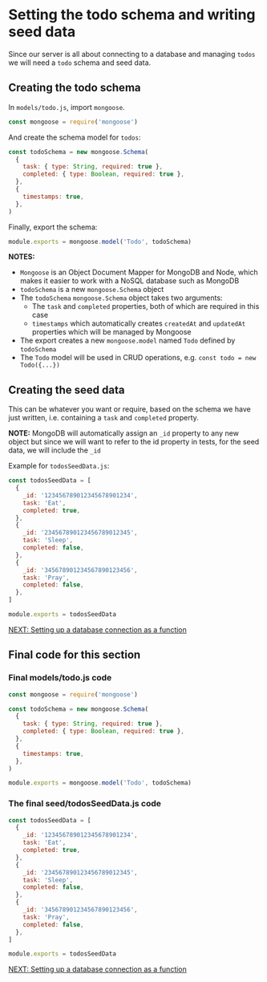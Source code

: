 # Setting the todo schema and writing seed data

Since our server is all about connecting to a database and managing `todos` we will need a `todo` schema and seed data.

## Creating the todo schema

In `models/todo.js`, import `mongoose`.

```javascript
const mongoose = require('mongoose')
```

And create the schema model for `todos`:

```javascript
const todoSchema = new mongoose.Schema(
  {
    task: { type: String, required: true },
    completed: { type: Boolean, required: true },
  },
  {
    timestamps: true,
  },
)
```

Finally, export the schema:

```javascript
module.exports = mongoose.model('Todo', todoSchema)
```

**NOTES:**

- `Mongoose` is an Object Document Mapper for MongoDB and Node, which makes it easier to work with a NoSQL database such as MongoDB
- `todoSchema` is a new `mongoose.Schema` object
- The `todoSchema` `mongoose.Schema` object takes two arguments:
  - The `task` and `completed` properties, both of which are required in this case
  - `timestamps` which automatically creates `createdAt` and `updatedAt` properties which will be managed by Mongoose
- The export creates a new `mongoose.model` named `Todo` defined by `todoSchema`
- The `Todo` model will be used in CRUD operations, e.g. `const todo = new Todo({...})`

## Creating the seed data

This can be whatever you want or require, based on the schema we have just written, i.e. containing a `task` and `completed` property.

**NOTE:** MongoDB will automatically assign an `_id` property to any new object but since we will want to refer to the id property in tests, for the seed data, we will include the `_id`

Example for `todosSeedData.js`:

```javascript
const todosSeedData = [
  {
    _id: '123456789012345678901234',
    task: 'Eat',
    completed: true,
  },
  {
    _id: '234567890123456789012345',
    task: 'Sleep',
    completed: false,
  },
  {
    _id: '345678901234567890123456',
    task: 'Pray',
    completed: false,
  },
]

module.exports = todosSeedData
```

[NEXT: Setting up a database connection as a function](1e_setUp_databaseConnection.md)

## Final code for this section

### Final models/todo.js code

```javascript
const mongoose = require('mongoose')

const todoSchema = new mongoose.Schema(
  {
    task: { type: String, required: true },
    completed: { type: Boolean, required: true },
  },
  {
    timestamps: true,
  },
)

module.exports = mongoose.model('Todo', todoSchema)
```

### The final seed/todosSeedData.js code

```javascript
const todosSeedData = [
  {
    _id: '123456789012345678901234',
    task: 'Eat',
    completed: true,
  },
  {
    _id: '234567890123456789012345',
    task: 'Sleep',
    completed: false,
  },
  {
    _id: '345678901234567890123456',
    task: 'Pray',
    completed: false,
  },
]

module.exports = todosSeedData
```

[NEXT: Setting up a database connection as a function](1e_setUp_databaseConnection.md)
